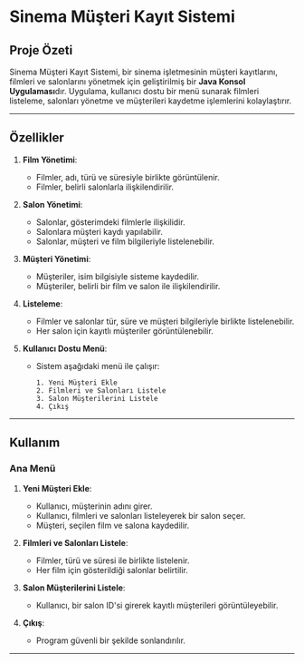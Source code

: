 # Sinema Müşteri Kayıt Sistemi

## Proje Özeti
Sinema Müşteri Kayıt Sistemi, bir sinema işletmesinin müşteri kayıtlarını, filmleri ve salonlarını yönetmek için geliştirilmiş bir **Java Konsol Uygulaması**dır. Uygulama, kullanıcı dostu bir menü sunarak filmleri listeleme, salonları yönetme ve müşterileri kaydetme işlemlerini kolaylaştırır.

---

## Özellikler
1. **Film Yönetimi**:
   - Filmler, adı, türü ve süresiyle birlikte görüntülenir.
   - Filmler, belirli salonlarla ilişkilendirilir.

2. **Salon Yönetimi**:
   - Salonlar, gösterimdeki filmlerle ilişkilidir.
   - Salonlara müşteri kaydı yapılabilir.
   - Salonlar, müşteri ve film bilgileriyle listelenebilir.

3. **Müşteri Yönetimi**:
   - Müşteriler, isim bilgisiyle sisteme kaydedilir.
   - Müşteriler, belirli bir film ve salon ile ilişkilendirilir.

4. **Listeleme**:
   - Filmler ve salonlar tür, süre ve müşteri bilgileriyle birlikte listelenebilir.
   - Her salon için kayıtlı müşteriler görüntülenebilir.

5. **Kullanıcı Dostu Menü**:
   - Sistem aşağıdaki menü ile çalışır:
     ```
     1. Yeni Müşteri Ekle
     2. Filmleri ve Salonları Listele
     3. Salon Müşterilerini Listele
     4. Çıkış
     ```

---

## Kullanım
### Ana Menü
1. **Yeni Müşteri Ekle**:
   - Kullanıcı, müşterinin adını girer.
   - Kullanıcı, filmleri ve salonları listeleyerek bir salon seçer.
   - Müşteri, seçilen film ve salona kaydedilir.

2. **Filmleri ve Salonları Listele**:
   - Filmler, türü ve süresi ile birlikte listelenir.
   - Her film için gösterildiği salonlar belirtilir.

3. **Salon Müşterilerini Listele**:
   - Kullanıcı, bir salon ID'si girerek kayıtlı müşterileri görüntüleyebilir.

4. **Çıkış**:
   - Program güvenli bir şekilde sonlandırılır.

---


